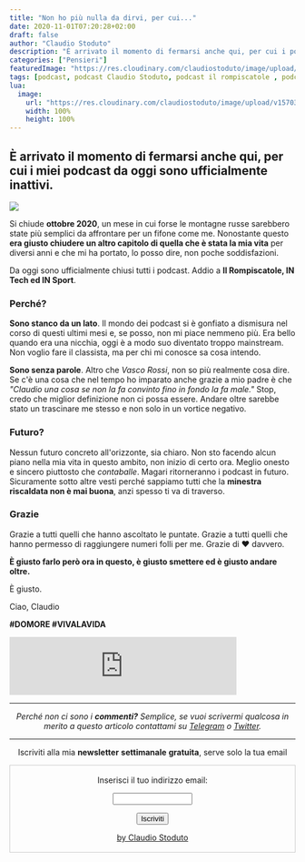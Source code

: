 ```yaml
---
title: "Non ho più nulla da dirvi, per cui..."
date: 2020-11-01T07:20:28+02:00
draft: false
author: "Claudio Stoduto"
description: "È arrivato il momento di fermarsi anche qui, per cui i podcast da oggi sono ufficialmente inattivi."
categories: ["Pensieri"]
featuredImage: "https://res.cloudinary.com/claudiostoduto/image/upload/v1570302467/Banner_il_Rompiscatole_2019.png"
tags: [podcast, podcast Claudio Stoduto, podcast il rompiscatole , podcast In tech, podcast tecnologia, podcast italia, podcast ita, claudio stoduto]
lua:
  image:
    url: "https://res.cloudinary.com/claudiostoduto/image/upload/v1570302467/Banner_il_Rompiscatole_2019.png"
    width: 100%
    height: 100%
---
```

## È arrivato il momento di fermarsi anche qui, per cui i miei podcast da oggi sono ufficialmente inattivi.

![](https://res.cloudinary.com/claudiostoduto/image/upload/v1570302467/Banner_il_Rompiscatole_2019.png)

Si chiude **ottobre 2020**, un mese in cui forse le montagne russe sarebbero state più semplici da affrontare per un fifone come me. Nonostante questo **era giusto chiudere un altro capitolo di quella che è stata la mia vita** per diversi anni e che mi ha portato, lo posso dire, non poche soddisfazioni.

Da oggi sono ufficialmente chiusi tutti i podcast. Addio a **Il Rompiscatole, IN Tech ed IN Sport**.

### Perché?

**Sono stanco da un lato**. Il mondo dei podcast si è gonfiato a dismisura nel corso di questi ultimi mesi e, se posso, non mi piace nemmeno più. Era bello quando era una nicchia, oggi è a modo suo diventato troppo mainstream. Non voglio fare il classista, ma per chi mi conosce sa cosa intendo.

**Sono senza parole**. Altro che *Vasco Rossi*, non so più realmente cosa dire. Se c'è una cosa che nel tempo ho imparato anche grazie a mio padre è che *"Claudio una cosa se non la fa convinto fino in fondo la fa male."* Stop, credo che miglior definizione non ci possa essere. Andare oltre sarebbe stato un trascinare me stesso e non solo in un vortice negativo. 

### Futuro?

Nessun futuro concreto all'orizzonte, sia chiaro. Non sto facendo alcun piano nella mia vita in questo ambito, non inizio di certo ora. Meglio onesto e sincero piuttosto che *contaballe*. Magari ritorneranno i podcast in futuro. Sicuramente sotto altre vesti perché sappiamo tutti che la **minestra riscaldata non è mai buona**, anzi spesso ti va di traverso.

### Grazie

Grazie a tutti quelli che hanno ascoltato le puntate. Grazie a tutti quelli che hanno permesso di raggiungere numeri folli per me. Grazie di ❤️ davvero.

**È giusto farlo però ora in questo, è giusto smettere ed è giusto andare oltre.**

È giusto.

Ciao,
Claudio 

**#DOMORE #VIVALAVIDA**

<iframe src="https://anchor.fm/ilrompiscatole/embed/episodes/Non-ho-pi-nulla-da-dire--per-cui-els216" height="102px" width="400px" frameborder="0" scrolling="no"></iframe>

<hr />
<p style="text-align: center;"><em>Perch&eacute; non ci sono i <strong>commenti?</strong> Semplice, se vuoi scrivermi qualcosa in merito a questo articolo contattami su&nbsp;<a href="Https://t.me/claudiostoduto">Telegram</a> o <a href="Http://www.twitter.com/claudiostoduto">Twitter</a>.</em></p>
<hr />
 
<p style="text-align: center;">Iscriviti alla mia <strong>newsletter</strong> <strong>settimanale</strong>&nbsp;<strong>gratuita</strong>, serve solo la tua email</p>

 <form style="border:1px solid #ccc;padding:3px;text-align:center;" action="https://tinyletter.com/claudiostoduto" method="post" target="popupwindow" onsubmit="window.open('https://tinyletter.com/claudiostoduto', 'popupwindow', 'scrollbars=yes,width=800,height=600');return true"><p><label for="tlemail">Inserisci il tuo indirizzo email:</label></p><p><input type="text" style="width:140px" name="email" id="tlemail" /></p><input type="hidden" value="1" name="embed"/><input type="submit" value="Iscriviti" /><p><a href="https://claudiostoduto.com" target="_blank">by Claudio Stoduto</a></p></form>